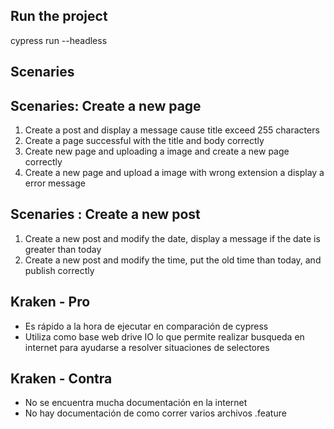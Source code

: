 ## Run the project 
cypress run --headless

## Scenaries

## Scenaries: Create a new page 
1. Create a post and display a message cause title exceed 255 characters
2. Create a page successful with the title and body correctly
3. Create new page and uploading a image and create a new page correctly
4. Create a new page and upload a image with wrong extension a display a error message

## Scenaries : Create a new post
1. Create a new post and modify the date, display a message if the date is greater than  today
2. Create a new post and modify the time, put the old time than today, and publish correctly

## Kraken - Pro
* Es rápido a la hora de ejecutar en comparación de cypress 
* Utiliza como base web drive IO lo que permite realizar busqueda en internet para ayudarse a resolver situaciones de selectores
## Kraken - Contra
* No se encuentra mucha documentación en la internet 
* No hay documentación de como correr varios archivos .feature
